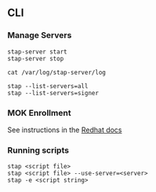 ## CLI

### Manage Servers

    stap-server start
    stap-server stop
    
    cat /var/log/stap-server/log
    
    stap --list-servers=all
    stap --list-servers=signer

### MOK Enrollment

See instructions in the [Redhat docs](https://www.redhat.com/sysadmin/secure-boot-systemtap)

### Running scripts

    stap <script file>
    stap <script file> --use-server=<server>
    stap -e <script string>
    
